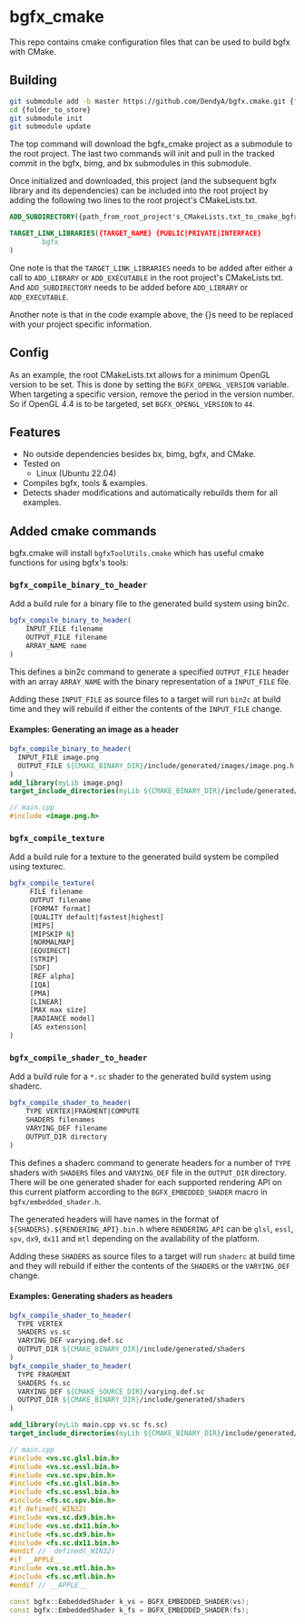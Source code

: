 # bgfx_cmake

This repo contains cmake configuration files that can be used to build bgfx with CMake.

## Building

```bash
git submodule add -b master https://github.com/DendyA/bgfx.cmake.git {folder_to_store}
cd {folder_to_store}
git submodule init
git submodule update
```
The top command will download the bgfx_cmake project as a submodule to the root project. The last two commands will init and pull in the tracked commit in the bgfx, bimg, and bx submodules in this submodule.

Once initialized and downloaded, this project (and the subsequent bgfx library and its dependencies) can be included into the root project by adding the following two lines to the root project's CMakeLists.txt.

```cmake
ADD_SUBDIRECTORY({path_from_root_project's_CMakeLists.txt_to_cmake_bgfx_folder})

TARGET_LINK_LIBRARIES({TARGET_NAME} {PUBLIC|PRIVATE|INTERFACE}
        bgfx
)
```

One note is that the ```TARGET_LINK_LIBRARIES``` needs to be added after either a call to ```ADD_LIBRARY``` or ```ADD_EXECUTABLE``` in the root project's CMakeLists.txt. And ```ADD_SUBDIRECTORY``` needs to be added before ```ADD_LIBRARY``` or ```ADD_EXECUTABLE```.

Another note is that in the code example above, the {}s need to be replaced with your project specific information.

## Config

As an example, the root CMakeLists.txt allows for a minimum OpenGL version to be set. This is done by setting the ```BGFX_OPENGL_VERSION``` variable. When targeting a specific version, remove the period in the version number. So if OpenGL 4.4 is to be targeted, set ```BGFX_OPENGL_VERSION``` to ```44```.

## Features
* No outside dependencies besides bx, bimg, bgfx, and CMake.
* Tested on
    * Linux (Ubuntu 22.04)
* Compiles bgfx, tools & examples.
* Detects shader modifications and automatically rebuilds them for all examples.

## Added cmake commands
bgfx.cmake will install `bgfxToolUtils.cmake` which has useful cmake functions for using bgfx's tools:

### `bgfx_compile_binary_to_header`
Add a build rule for a binary file to the generated build system using bin2c.
```cmake
bgfx_compile_binary_to_header(
	INPUT_FILE filename
	OUTPUT_FILE filename
	ARRAY_NAME name
)
```
This defines a bin2c command to generate a specified `OUTPUT_FILE` header with an array `ARRAY_NAME` with the binary representation of a `INPUT_FILE` file.

Adding these `INPUT_FILE` as source files to a target will run `bin2c` at build time and they will rebuild if either the contents of the `INPUT_FILE` change.

#### Examples: Generating an image as a header
```cmake
bgfx_compile_binary_to_header(
  INPUT_FILE image.png
  OUTPUT_FILE ${CMAKE_BINARY_DIR}/include/generated/images/image.png.h
)
add_library(myLib image.png)
target_include_directories(myLib ${CMAKE_BINARY_DIR}/include/generated/images)
```

```cpp
// main.cpp
#include <image.png.h>
```

### `bgfx_compile_texture`
Add a build rule for a texture to the generated build system be compiled using texturec.
```cmake
bgfx_compile_texture(
     FILE filename
     OUTPUT filename
     [FORMAT format]
     [QUALITY default|fastest|highest]
     [MIPS]
     [MIPSKIP N]
     [NORMALMAP]
     [EQUIRECT]
     [STRIP]
     [SDF]
     [REF alpha]
     [IQA]
     [PMA]
     [LINEAR]
     [MAX max size]
     [RADIANCE model]
     [AS extension]
)
```

### `bgfx_compile_shader_to_header`
Add a build rule for a `*.sc` shader to the generated build system using shaderc.
```cmake
bgfx_compile_shader_to_header(
	TYPE VERTEX|FRAGMENT|COMPUTE
	SHADERS filenames
	VARYING_DEF filename
	OUTPUT_DIR directory
)
```
This defines a shaderc command to generate headers for a number of `TYPE` shaders with `SHADERS` files and `VARYING_DEF` file in the `OUTPUT_DIR` directory. There will be one generated shader for each supported rendering API on this current platform according to the `BGFX_EMBEDDED_SHADER` macro in `bgfx/embedded_shader.h`.

The generated headers will have names in the format of `${SHADERS}.${RENDERING_API}.bin.h` where `RENDERING_API` can be `glsl`, `essl`, `spv`, `dx9`, `dx11` and `mtl` depending on the availability of the platform.

Adding these `SHADERS` as source files to a target will run `shaderc` at build time and they will rebuild if either the contents of the `SHADERS` or the `VARYING_DEF` change.

#### Examples: Generating shaders as headers
```cmake
bgfx_compile_shader_to_header(
  TYPE VERTEX
  SHADERS vs.sc
  VARYING_DEF varying.def.sc
  OUTPUT_DIR ${CMAKE_BINARY_DIR}/include/generated/shaders
)
bgfx_compile_shader_to_header(
  TYPE FRAGMENT
  SHADERS fs.sc
  VARYING_DEF ${CMAKE_SOURCE_DIR}/varying.def.sc
  OUTPUT_DIR ${CMAKE_BINARY_DIR}/include/generated/shaders
)

add_library(myLib main.cpp vs.sc fs.sc)
target_include_directories(myLib ${CMAKE_BINARY_DIR}/include/generated/shaders)
```

```cpp
// main.cpp
#include <vs.sc.glsl.bin.h>
#include <vs.sc.essl.bin.h>
#include <vs.sc.spv.bin.h>
#include <fs.sc.glsl.bin.h>
#include <fs.sc.essl.bin.h>
#include <fs.sc.spv.bin.h>
#if defined(_WIN32)
#include <vs.sc.dx9.bin.h>
#include <vs.sc.dx11.bin.h>
#include <fs.sc.dx9.bin.h>
#include <fs.sc.dx11.bin.h>
#endif //  defined(_WIN32)
#if __APPLE__
#include <vs.sc.mtl.bin.h>
#include <fs.sc.mtl.bin.h>
#endif // __APPLE__

const bgfx::EmbeddedShader k_vs = BGFX_EMBEDDED_SHADER(vs);
const bgfx::EmbeddedShader k_fs = BGFX_EMBEDDED_SHADER(fs);
```
